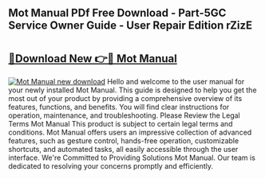 ## Mot Manual PDf Free Download - Part-5GC Service Owner Guide - User Repair Edition rZizE

# <h2><a href="http://cf29499.oget.top/?id=Mot+Manual">🔗Download New 👉🔴 Mot Manual</a></h2>

[![Mot Manual new download](https://i.imgur.com/5g1atiW.png)](http://cf29499.oget.top/?id=Mot+Manual)
Hello and welcome to the user manual for your newly installed Mot Manual. This guide is designed to help you get the most out of your product by providing a comprehensive overview of its features, functions, and benefits. You will find clear instructions for operation, maintenance, and troubleshooting. Please Review the Legal Terms Mot Manual This product is subject to certain legal terms and conditions. Mot Manual offers users an impressive collection of advanced features, such as gesture control, hands-free operation, customizable shortcuts, and automated tasks, all easily accessible through the user interface. We're Committed to Providing Solutions Mot Manual. Our team is dedicated to resolving your concerns promptly and efficiently.
